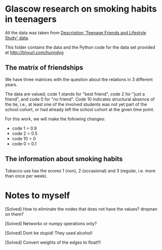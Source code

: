 # Glascow research on smoking habits in teenagers

All the data was taken from [Description 'Teenage Friends and Lifestyle Study' data](https://www.stats.ox.ac.uk/~snijders/siena/Glasgow_data.htm).

This folder contains the data and the Python code for the data set provided at http://tinyurl.com/hunndyg

## The matrix of friendships

We have three matrices with the question about the relations in 3 different years.

The data are valued; code 1 stands for "best friend", code 2 for "just a friend", and code 0 for "no friend".
Code 10 indicates structural absence of the tie, i.e., at least one of the involved students was not yet part of the
school cohort, or had already left the school cohort at the given time point.

For this work, we will make the following changes:

* code 1 = 0.9
* code 2 = 0.5
* code 10 = 0
* code 0 = 0.1

## The information about smoking habits

Tobacco use has the scores 1 (non), 2 (occasional) and 3 (regular, i.e. more than once per week).

# Notes to myself

[Solved] How to eliminate the nodes that does not have the values? dropnan on them?

[Solved] Networkx or numpy operations only?

[Solved] Dont be stupid! They used alcohol!

[Solved] Convert weights of the edges to float!!!